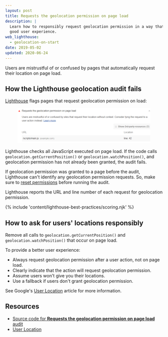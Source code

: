 ```yaml
---
layout: post
title: Requests the geolocation permission on page load
description: |
  Learn how to responsibly request geolocation permission in a way that provides
  good user experience.
web_lighthouse:
  - geolocation-on-start
date: 2019-05-02
updated: 2020-06-24
---
```


Users are mistrustful of or confused by pages
that automatically request their location on page load.

## How the Lighthouse geolocation audit fails

[Lighthouse](https://developers.google.com/web/tools/lighthouse/) flags pages that request geolocation permission on load:

<figure class="w-figure">
  <img class="w-screenshot" src="geolocation-on-start.png" alt="Lighthouse audit showing geolocation request on page load">
</figure>

Lighthouse checks all JavaScript executed on page load.
If the code calls `geolocation.getCurrentPosition()` or `geolocation.watchPosition()`,
and geolocation permission has not already been granted, the audit fails.

If geolocation permission was granted to a page before the audit,
Lighthouse can't identify any geolocation permission requests.
So, make sure to [reset permissions](https://support.google.com/chrome/answer/6148059)
before running the audit.

Lighthouse reports the URL and line number
of each request for geolocation permission.

{% include 'content/lighthouse-best-practices/scoring.njk' %}

## How to ask for users' locations responsibly
Remove all calls to `geolocation.getCurrentPosition()` and
`geolocation.watchPosition()` that occur on page load.

To provide a better user experience:
- Always request geolocation permission after a user action,
not on page load.
- Clearly indicate that the action will request geolocation permission.
- Assume users won't give you their locations.
- Use a fallback if users don't grant geolocation permission.


See Google's
[User Location](https://developers.google.com/web/fundamentals/native-hardware/user-location/)
article for more information.

## Resources

- [Source code for **Requests the geolocation permission on page load** audit](https://github.com/GoogleChrome/lighthouse/blob/master/lighthouse-core/audits/dobetterweb/geolocation-on-start.js)
- [User Location](https://developers.google.com/web/fundamentals/native-hardware/user-location/)
